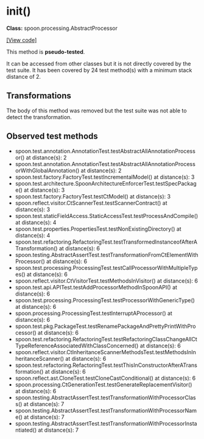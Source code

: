 # init()

**Class:** spoon.processing.AbstractProcessor

[[View code]](https://github.com/INRIA/spoon/blob/fd878bc71b73fc1da82356eaa6578f760c70f0de/src/main/java//spoon/processing/AbstractProcessor.java#L117)

This method is **pseudo-tested**.


It can be accessed from other classes but it is not directly covered by the test suite. 
It has been covered by 24 test method(s) with a minimum stack distance of 2.

## Transformations

The body of this method was removed but the test suite was not able to detect the transformation.



## Observed test methods

* spoon.test.annotation.AnnotationTest.testAbstractAllAnnotationProcessor() at distance(s): 2
* spoon.test.annotation.AnnotationTest.testAbstractAllAnnotationProcessorWithGlobalAnnotation() at distance(s): 2
* spoon.test.factory.FactoryTest.testIncrementalModel() at distance(s): 3
* spoon.test.architecture.SpoonArchitectureEnforcerTest.testSpecPackage() at distance(s): 3
* spoon.test.factory.FactoryTest.testCtModel() at distance(s): 3
* spoon.reflect.visitor.CtScannerTest.testScannerContract() at distance(s): 3
* spoon.test.staticFieldAccess.StaticAccessTest.testProcessAndCompile() at distance(s): 4
* spoon.test.properties.PropertiesTest.testNonExistingDirectory() at distance(s): 4
* spoon.test.refactoring.RefactoringTest.testTransformedInstanceofAfterATransformation() at distance(s): 6
* spoon.testing.AbstractAssertTest.testTransformationFromCtElementWithProcessor() at distance(s): 6
* spoon.test.processing.ProcessingTest.testCallProcessorWithMultipleTypes() at distance(s): 6
* spoon.reflect.visitor.CtVisitorTest.testMethodsInVisitor() at distance(s): 6
* spoon.test.api.APITest.testAddProcessorMethodInSpoonAPI() at distance(s): 6
* spoon.test.processing.ProcessingTest.testProcessorWithGenericType() at distance(s): 6
* spoon.processing.ProcessingTest.testInterruptAProcessor() at distance(s): 6
* spoon.test.pkg.PackageTest.testRenamePackageAndPrettyPrintWithProcessor() at distance(s): 6
* spoon.test.refactoring.RefactoringTest.testRefactoringClassChangeAllCtTypeReferenceAssociatedWithClassConcerned() at distance(s): 6
* spoon.reflect.visitor.CtInheritanceScannerMethodsTest.testMethodsInInheritanceScanner() at distance(s): 6
* spoon.test.refactoring.RefactoringTest.testThisInConstructorAfterATransformation() at distance(s): 6
* spoon.reflect.ast.CloneTest.testCloneCastConditional() at distance(s): 6
* spoon.processing.CtGenerationTest.testGenerateReplacementVisitor() at distance(s): 6
* spoon.testing.AbstractAssertTest.testTransformationWithProcessorClass() at distance(s): 7
* spoon.testing.AbstractAssertTest.testTransformationWithProcessorName() at distance(s): 7
* spoon.testing.AbstractAssertTest.testTransformationWithProcessorInstantiated() at distance(s): 7

